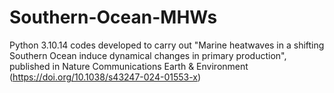 # Southern-Ocean-MHWs
Python 3.10.14 codes developed to carry out "Marine heatwaves in a shifting Southern Ocean induce dynamical changes in primary production", published in Nature Communications Earth & Environment (https://doi.org/10.1038/s43247-024-01553-x)
